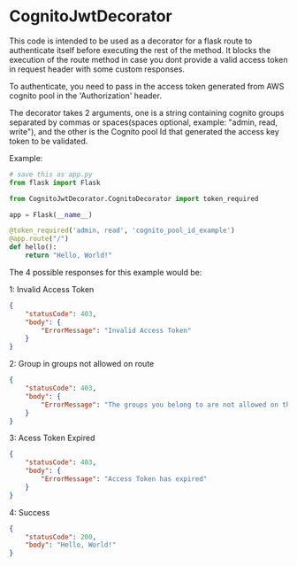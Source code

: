# CognitoJwtDecorator

This code is intended to be used as a decorator for a flask route to authenticate itself before executing the rest of the method. It blocks the execution of the route method in case you dont provide a valid access token in request header with some custom responses.

To authenticate, you need to pass in the access token generated from AWS cognito pool in the 'Authorization' header.

The decorator takes 2 arguments, one is a string containing cognito groups separated by commas or spaces(spaces optional, example: "admin, read, write"), and the other is the Cognito pool Id that generated the access key token to be validated. 

Example:

```python
# save this as app.py
from flask import Flask

from CognitoJwtDecorator.CognitoDecorator import token_required

app = Flask(__name__)

@token_required('admin, read', 'cognito_pool_id_example')
@app.route("/")
def hello():
    return "Hello, World!"
```

The 4 possible responses for this example would be:

1: Invalid Access Token
```json
{
    "statusCode": 403,
    "body": {
        "ErrorMessage": "Invalid Access Token"
    }
}
```

2: Group in groups not allowed on route
```json
{
    "statusCode": 403,
    "body": {
        "ErrorMessage": "The groups you belong to are not allowed on this route"
    }
}
```

3: Acess Token Expired
```json
{
    "statusCode": 403,
    "body": {
        "ErrorMessage": "Access Token has expired"
    }
}
```

4: Success
```json
{
    "statusCode": 200,
    "body": "Hello, World!"
}
```

